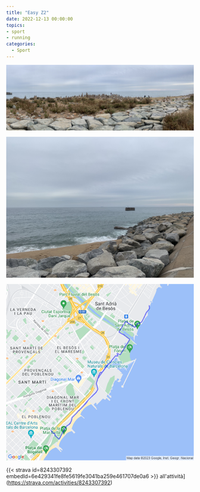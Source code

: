 ```yaml
---
title: "Easy Z2"
date: 2022-12-13 00:00:00
topics:
- sport
- running
categories:
  - Sport
---
```


![](images/IMG_0861.jpg)

![](images/IMG_0859.jpg)

![](images/20221213-activity-map.png)

{{< strava id=8243307392 embedId=6e429341fe8fe5619fe3041ba259e461707de0a6 >}} all'attività](https://strava.com/activities/8243307392)
